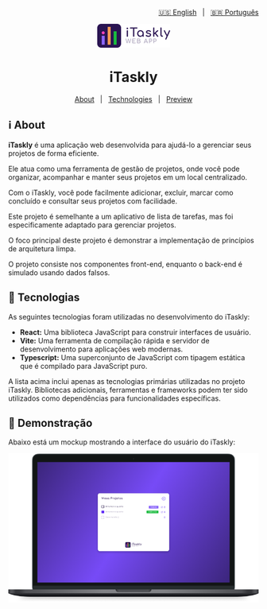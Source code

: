 <p align="right">
  <a href="https://github.com/lucasiori/itaskly/blob/main/README.md">🇺🇸 English</a> &nbsp;&nbsp;|&nbsp;&nbsp;
  <a href="https://github.com/lucasiori/itaskly/blob/main/README.pt-BR.md">🇧🇷 Português</a>
</p>

<p align="center">
  <img src="https://github.com/lucasiori/itaskly/blob/main/.github/logo.png" alt="Logo" />
</p>

<h1 align="center">iTaskly</h1>

<p align="center">
  <a href="#about">About</a> &nbsp;&nbsp;|&nbsp;&nbsp;
  <a href="#techs">Technologies</a> &nbsp;&nbsp;|&nbsp;&nbsp;
  <a href="#preview">Preview</a>
</p>

<h2 id="about">ℹ About</h2>

<p><strong>iTaskly</strong> é uma aplicação web desenvolvida para ajudá-lo a gerenciar seus projetos de forma eficiente.</p>
<p>Ele atua como uma ferramenta de gestão de projetos, onde você pode organizar, acompanhar e manter seus projetos em um local centralizado.</p>
<p>Com o iTaskly, você pode facilmente adicionar, excluir, marcar como concluído e consultar seus projetos com facilidade.</p>
<p>Este projeto é semelhante a um aplicativo de lista de tarefas, mas foi especificamente adaptado para gerenciar projetos.</p>
<p>O foco principal deste projeto é demonstrar a implementação de princípios de arquitetura limpa.</p>
<p>O projeto consiste nos componentes front-end, enquanto o back-end é simulado usando dados falsos.</p>

<h2 id="techs">🔧 Tecnologias</h2>

<p>As seguintes tecnologias foram utilizadas no desenvolvimento do iTaskly:</p>

<ul>
  <li>
    <strong>React:</strong>
    <span>Uma biblioteca JavaScript para construir interfaces de usuário.</span>
  </li>
  <li>
    <strong>Vite:</strong>
    <span>Uma ferramenta de compilação rápida e servidor de desenvolvimento para aplicações web modernas.</span>
  </li>
  <li>
    <strong>Typescript:</strong>
    <span>Uma superconjunto de JavaScript com tipagem estática que é compilado para JavaScript puro.</span>
  </li>
</ul>

<p>A lista acima inclui apenas as tecnologias primárias utilizadas no projeto iTaskly. Bibliotecas adicionais, ferramentas e frameworks podem ter sido utilizados como dependências para funcionalidades específicas.</p>

<h2 id="preview">👀 Demonstração</h2>

<p>Abaixo está um mockup mostrando a interface do usuário do iTaskly:</p>

<p align="center">
  <img src="https://github.com/lucasiori/itaskly/blob/main/.github/preview-mockup.png" alt="Demonstração da aplicação" />
</p>
